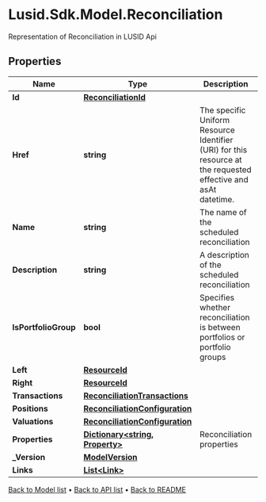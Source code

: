# Lusid.Sdk.Model.Reconciliation
Representation of Reconciliation in LUSID Api

## Properties

Name | Type | Description | Notes
------------ | ------------- | ------------- | -------------
**Id** | [**ReconciliationId**](ReconciliationId.md) |  | [optional] 
**Href** | **string** | The specific Uniform Resource Identifier (URI) for this resource at the requested effective and asAt datetime. | [optional] 
**Name** | **string** | The name of the scheduled reconciliation | [optional] 
**Description** | **string** | A description of the scheduled reconciliation | [optional] 
**IsPortfolioGroup** | **bool** | Specifies whether reconciliation is between portfolios or portfolio groups | [optional] 
**Left** | [**ResourceId**](ResourceId.md) |  | [optional] 
**Right** | [**ResourceId**](ResourceId.md) |  | [optional] 
**Transactions** | [**ReconciliationTransactions**](ReconciliationTransactions.md) |  | [optional] 
**Positions** | [**ReconciliationConfiguration**](ReconciliationConfiguration.md) |  | [optional] 
**Valuations** | [**ReconciliationConfiguration**](ReconciliationConfiguration.md) |  | [optional] 
**Properties** | [**Dictionary&lt;string, Property&gt;**](Property.md) | Reconciliation properties | [optional] 
**_Version** | [**ModelVersion**](ModelVersion.md) |  | [optional] 
**Links** | [**List&lt;Link&gt;**](Link.md) |  | [optional] 

[Back to Model list](../README.md#documentation-for-models) &#8226; [Back to API list](../README.md#documentation-for-api-endpoints) &#8226; [Back to README](../README.md)

